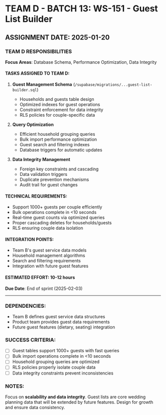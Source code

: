 # TEAM D - BATCH 13: WS-151 - Guest List Builder

## ASSIGNMENT DATE: 2025-01-20

### TEAM D RESPONSIBILITIES
**Focus Areas**: Database Schema, Performance Optimization, Data Integrity

#### TASKS ASSIGNED TO TEAM D:
1. **Guest Management Schema** (`/supabase/migrations/...guest-list-builder.sql`)
   - Households and guests table design
   - Optimized indexes for guest operations
   - Constraint enforcement for data integrity
   - RLS policies for couple-specific data

2. **Query Optimization**
   - Efficient household grouping queries
   - Bulk import performance optimization
   - Guest search and filtering indexes
   - Database triggers for automatic updates

3. **Data Integrity Management**
   - Foreign key constraints and cascading
   - Data validation triggers
   - Duplicate prevention mechanisms
   - Audit trail for guest changes

#### TECHNICAL REQUIREMENTS:
- Support 1000+ guests per couple efficiently
- Bulk operations complete in <10 seconds
- Real-time guest counts via optimized queries
- Proper cascading deletes for households/guests
- RLS ensuring couple data isolation

#### INTEGRATION POINTS:
- Team B's guest service data models
- Household management algorithms
- Search and filtering requirements
- Integration with future guest features

#### ESTIMATED EFFORT: 10-12 hours
**Due Date**: End of sprint (2025-02-03)

---

### DEPENDENCIES:
- Team B defines guest service data structures
- Product team provides guest data requirements
- Future guest features (dietary, seating) integration

### SUCCESS CRITERIA:
- [ ] Guest tables support 1000+ guests with fast queries
- [ ] Bulk import operations complete in <10 seconds
- [ ] Household grouping queries are optimized
- [ ] RLS policies properly isolate couple data
- [ ] Data integrity constraints prevent inconsistencies

### NOTES:
Focus on **scalability and data integrity**. Guest lists are core wedding planning data that will be extended by future features. Design for growth and ensure data consistency.